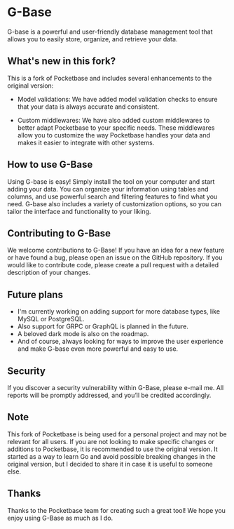 # G-Base
G-base is a powerful and user-friendly database management tool that allows you to easily store, organize, and retrieve your data.

## What's new in this fork?
This is a fork of Pocketbase and includes several enhancements to the original version:

* Model validations: We have added model validation checks to ensure that your data is always accurate and consistent.

* Custom middlewares: We have also added custom middlewares to better adapt Pocketbase to your specific needs. These middlewares allow you to customize the way Pocketbase handles your data and makes it easier to integrate with other systems.

## How to use G-Base
Using G-base is easy! Simply install the tool on your computer and start adding your data. You can organize your information using tables and columns, and use powerful search and filtering features to find what you need. G-base also includes a variety of customization options, so you can tailor the interface and functionality to your liking.

## Contributing to G-Base
We welcome contributions to G-Base! If you have an idea for a new feature or have found a bug, please open an issue on the GitHub repository. If you would like to contribute code, please create a pull request with a detailed description of your changes.

## Future plans
* I'm currently working on adding support for more database types, like MySQL or PostgreSQL.
* Also support for GRPC or GraphQL is planned in the future.
* A beloved dark mode is also on the roadmap.
* And of course, always looking for ways to improve the user experience and make G-base even more powerful and easy to use.

## Security 
If you discover a security vulnerability within G-Base, please e-mail me. All reports will be promptly addressed, and you’ll be credited accordingly.

## Note 
This fork of Pocketbase is being used for a personal project and may not be relevant for all users. If you are not looking to make specific changes or additions to Pocketbase, it is recommended to use the original version. It started as a way to learn Go and avoid possible breaking changes in the original version, but I decided to share it in case it is useful to someone else.

## Thanks
Thanks to the Pocketbase team for creating such a great tool! We hope you enjoy using G-Base as much as I do.


